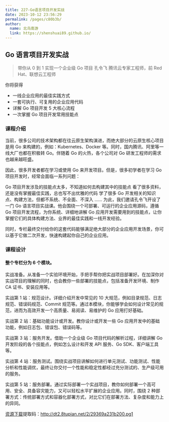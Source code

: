 ```yaml
---
title: 227-Go语言项目开发实战
date: 2023-10-12 23:56:29
permalink: /pages/c80b3b/
author: 
  name: 北鸟南游
  link: https://shenshuai89.github.io/
---
```

## Go 语言项目开发实战

> 带你从 0 到 1 实现一个企业级 Go 项目
> 孔令飞  腾讯云专家工程师，前 Red Hat、联想云工程师

你将获得

- 一线企业应用的最佳实践方式
- 一套可执行、可复用的企业应用代码
- 详解 Go 项目开发 5 大核心流程
- 一次掌握 Go 项目开发常用技能点

### 课程介绍

当前，很多公司的技术架构都在往云原生架构演进，而绝大部分的云原生核心项目是用 Go 来构建的，例如：Kubernetes、Docker 等。同时，国内腾讯、阿里等一线大厂也都在积极转 Go。伴随着 Go 的火热，各个公司对 Go 研发工程师的需求也越来越旺盛。

因此，很多开发者都在学习或使用 Go 来开发项目。但是，很多初学者在学习 Go 项目开发时，经常会面临一系列问题：

Go 项目开发涉及的技能点太多，不知道如何去构建其中的技能点
看了很多资料，还是没有掌握最佳实践，总也写不出优雅的代码
学了很多 Go 开发相关的知识点、构建方法，但都不系统、不全面、不深入
……
为此，我们邀请孔令飞开设了一门 Go 语言项目实战课。他会围绕一个可部署、可运行的企业应用源码，遵循 Go 项目开发流程，为你系统、详细地讲解 Go 应用开发需要用到的技能点，让你掌握它们的具体构建方法、业界的最佳实践和一线开发经验。

同时，专栏最终交付给你的这套代码能够满足绝大部分的企业应用开发场景，你可以基于它做二次开发，快速构建起你自己的企业应用。

### 课程设计

#### 整个专栏分为 6 个模块。

实战准备。从准备一个实验环境开始，手把手帮你把实战项目部署好。在加深你对实战项目的理解的同时，也会教你一些部署的技能点，包括准备开发环境、制作 CA 证书、安装应用等。

实战第 1 站：规范设计。详细介绍开发中常见的 10 大规范，例如目录规范、日志规范、错误码规范、Commit 规范等。通过本模块，你能够学会如何设计常见的规范，进而为高效开发一个高质量、易阅读、易维护的 Go 应用打好基础。

实战第 2 站：基础功能设计或开发。教你设计或开发一些 Go 应用开发中的基础功能，例如日志包、错误包、错误码等。

实战第 3 站：服务开发。借助一个企业级 Go 项目代码的解析过程，详细讲解 Go 开发阶段的各个技能点，例如怎么设计和开发 API 服务、Go SDK、客户端工具等。

实战第 4 站：服务测试。围绕实战项目讲解如何进行单元测试、功能测试、性能分析和性能调优，最终让你交付一个性能和稳定性都经过充分测试的、生产级可用的服务。

实战第 5 站：服务部署。通过实际部署一个实战项目，教你如何部署一个高可用、安全、具备容灾能力，又可以轻松水平扩展的企业应用。同时，围绕 2 种部署方式：传统部署方式和容器化部署方式，对比它们在部署方法、复杂度和能力上的异同。

[资源下载](https://pan.baidu.com/s/1iYnPdFXeMPdRNjUGdH3RFw)提取码：http://dt2.8tupian.net/2/29369a231b200.pg1
